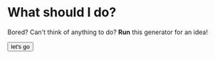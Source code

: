 # What should I do?
Bored?
Can't think of anything to do? 
**Run** this generator for an idea!

<html>
  
<button onclick="myTask('file:///users/hopetsai/Downloads/whattodo.txt')">let's go</button>

<script>
  
function myTask(file) {

 var rawFile = new XMLHttpRequest();
    rawFile.open("GET", file, false);
    rawFile.onreadystatechange = function ()
    {
        if(rawFile.readyState === 4)
        {
            if(rawFile.status === 200 || rawFile.status == 0)
            {
                var allText = rawFile.responseText;
                var text = allText.split("\n");
                alert(text[0]);
            }
        }
    }
    rawFile.send(null);
//var text = file.toString();
//text = text.split("\n");
//alert(text[0]);
}
</script>
    
</html>
  
